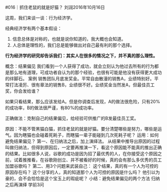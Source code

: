 #016｜抓住老鼠的就是好猫？
刘润2016年10月16日

这周，我们来谈一谈：行为经济学。

经典经济学有两个基本假设：

1. 信息总体是对称的，也就是说你知道的，我大概也会知道。
2. 人总体是理性的，我们总是能够做出对自己最有利的那个选择。

**行为经济学的研究却告诉我们：其实人在很多的情况之下，并不真的那么理性。**

概念：结果偏见
我们看到一个人获得了成功，就会立刻认为他过去所有的行为都是那么地有道理，可成功者自认为的那个经验，也很有可能是他没有获得更大成功的绊脚石。
案例
销售团队月底发奖金。平常自由散漫的销售A，业绩特别好。平常打法凌厉、很有章法的销售B，业绩很不好。业绩奖金当然发A，但最佳员工奖，你会发给谁？

如果只看结果，那么应该发给A。但是你调查后发现，A的做法很危险，只有20%的成功率，B的做法很严谨，有80%的成功率。

正确做法：克制自己的结果偏见，给经验可供推广的B发最佳员工奖。

原因：不能不管黑猫白猫，抓住老鼠的就是好猫。要分清楚哪些是努力，哪些是运气。因为瞎猫也会碰着死耗子，而瞎猫一辈子能碰到几次死耗子呢？
运用：如何避免结果偏见？
第一、在归纳法之后，加上演绎法。
从结果中推导出原因的过程叫做归纳法，但得到原因后，一定要再推演一下，看这个原因能不能真的推出正确的结果。比如很多人说，谷歌的成功是因为招了最优秀的人，在你接受这个原因之前，试着推推看，在谷歌刚创立、并不被看好的时候，真的会有那么多优秀的员工加盟谷歌吗？
第二、用3个问题来武装自己：
这个结果，真的有一个人为可控的原因存在吗？
这个分享的人，真的知道那个人为可控的原因是什么吗？
他引以为豪的，会不会恰恰是这个宝玉上的瑕疵呢？
小结：避免结果偏见的两个方法
归纳之后再演绎
学前3问